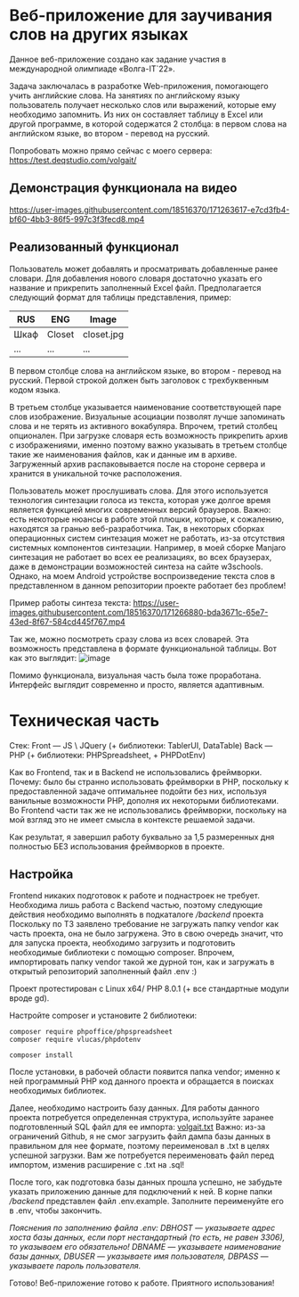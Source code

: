 # Веб-приложение для заучивания слов на других языках

Данное веб-приложение создано как задание участия в международной олимпиаде «Волга-IT`22».

Задача заключалась в разработке Web-приложения, помогающего учить английские слова.
На занятиях по английскому языку пользователь получает несколько слов или выражений, которые ему необходимо запомнить. Из них он составляет таблицу в Excel или другой программе, в которой содержатся 2 столбца: в первом слова на английском языке, во втором - перевод на русский. 

Попробовать можно прямо сейчас с моего сервера: https://test.deqstudio.com/volgait/
## Демонстрация функционала на видео

https://user-images.githubusercontent.com/18516370/171263617-e7cd3fb4-bf60-4bb3-86f5-997c3f3fecd8.mp4

## Реализованный функционал

Пользователь может добавлять и просматривать добавленные ранее словари. Для добавления нового словаря достаточно указать его название и прикрепить заполненный Excel файл.
Предполагается следующий формат для таблицы представления, пример:

|RUS|ENG|Image|
|-----|-----|-----|
|Шкаф|Closet|closet.jpg|
|...|...|...|

В первом столбце слова на английском языке, во втором - перевод на русский. Первой строкой должен
быть заголовок с трехбуквенным кодом языка.

В третьем столбце указывается наименование соответствующей паре слов изображение. Визуальные асоциации позволят лучше запоминать слова и не терять из активного вокабуляра.
Впрочем, третий столбец опционален. При загрузке словаря есть возможность прикрепить архив с изображениями, именно поэтому важно указывать в третьем столбце такие же наименования файлов, как и данные им в архиве. Загруженный архив распаковывается после на стороне сервера и хранится в уникальной точке расположения.

Пользователь может прослушивать слова. Для этого используется технология синтезации голоса из текста, которая уже долгое время является функцией многих современных версий браузеров.
Важно: есть некоторые нюансы в работе этой плюшки, которые, к сожалению, находятся за гранью веб-разработчика. Так, в некоторых сборках операционных систем синтезация может не работать, из-за отсутствия системных компонентов синтезации.
Например, в моей сборке Manjaro синтезация не работает во всех ее реализациях, во всех браузерах, даже в демонстрации возможностей синтеза на сайте w3schools. Однако, на моем Android устройстве воспроизведение текста слов в представленном в данном репозитории проекте работает без проблем!

Пример работы синтеза текста:
https://user-images.githubusercontent.com/18516370/171266880-bda3671c-65e7-43ed-8f67-584cd445f767.mp4

Так же, можно посмотреть сразу слова из всех словарей. Эта возможность представлена в формате функциональной таблицы. Вот как это выглядит:
![image](https://user-images.githubusercontent.com/18516370/171267379-2044c0b9-dbe7-49a8-88dd-389b0a85553d.png)

Помимо функционала, визуальная часть была тоже проработана. Интерфейс выглядит современно и просто, является адаптивным.

# Техническая часть

Стек:
   Front — JS \ JQuery (+ библиотеки: TablerUI, DataTable)
   Back — PHP (+ библиотеки: PHPSpreadsheet, + PHPDotEnv)
   
Как во Frontend, так и в Backend не использовались фреймворки. Почему: было бы странно использовать фреймворки в PHP, поскольку к предоставленной задаче оптимальнее подойти без них, используя ванильные возможности PHP, дополня их некоторыми библиотеками.
Во Frontend части так же не использовались фреймворки, поскольку на мой взгляд это не имеет смысла в контексте решаемой задачи.

Как результат, я завершил работу буквально за 1,5 размеренных дня полностью БЕЗ использования фреймворков в проекте.

## Настройка

Frontend никаких подготовок к работе и поднастроек не требует. Необходима лишь работа с Backend частью, поэтому следующие действия необходимо выполнять в подкаталоге */backend* проекта
Поскольку по ТЗ заявлено требование не загружать папку vendor как часть проекта, она не было загружена. Это в свою очередь значит, что для запуска проекта, необходимо загрузить и подготовить необходимые библиотеки с помощью composer.
Впрочем, импортировать папку vendor такой же дурной тон, как и загружать в открытый репозиторий заполненный файл .env :)

Проект протестирован с Linux x64/ PHP 8.0.1 (+ все стандартные модули вроде gd).

Настройте composer и установите 2 библиотеки:
```
composer require phpoffice/phpspreadsheet
composer require vlucas/phpdotenv

composer install
```

После установки, в рабочей области появится папка vendor; именно к ней программный PHP код данного проекта и обращается в поисках необходимых библиотек.

Далее, необходимо настроить базу данных. Для работы данного проекта потребуется определенная структура, используйте заранее подготовленный SQL файл для ее импорта:
[volgait.txt](https://github.com/submgr/words-learning-cards/files/8808800/volgait.txt)
Важно: из-за ограничений Github, я не смог загрузить файл дампа базы данных в правильном для нее формате, поэтому переименовал в .txt в целях успешной загрузки. Вам же потребуется переименовать файл перед импортом, изменив расширение с .txt на .sql!

После того, как подготовка базы данных прошла успешно, не забудьте указать приложению данные для подключений к ней.
В корне папки */backend* представлен файл .env.example. Заполните переименуйте его в .env, чтобы закончить.

*Пояснения по заполнению файла .env:
DBHOST — указываете адрес хоста базы данных, если порт нестандартный (то есть, не равен 3306), то указываем его обязательно!
DBNAME — указываете наименование базы данных,
DBUSER — указываете имя пользователя,
DBPASS — указываете пароль пользователя.*

Готово! Веб-приложение готово к работе. Приятного использования!
